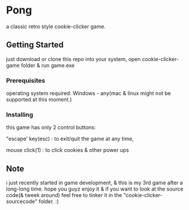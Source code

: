 # Pong

a classic retro style cookie-clicker game.

## Getting Started

just download or clone this repo into your system, open cookie-clicker-game folder & run game.exe

### Prerequisites

operating system required: Windows - any(mac & linux might not be supported at this moment.)

### Installing

this game has only 2 control buttons: 

"escape' key(esc)   : to exit/quit the game at any time, 

mouse click(1)      : to click cookies & other power ups

## Note

i just recently started in game development, & this is my 3rd game after a long-long time.
hope you guyz enjoy it & if you want to look at the source code(& tweek around) feel free to tinker it in the "cookie-clicker-sourcecode" folder.
:)